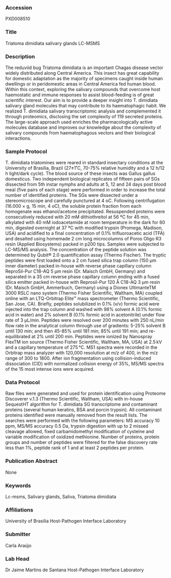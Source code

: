 ### Accession
PXD008510

### Title
Triatoma dimidiata salivary glands LC-MSMS

### Description
The reduviid bug Triatoma dimidiata is an important Chagas disease vector widely distributed along Central America. This insect has great capability for domestic adaptation as the majority of specimens caught inside human dwellings or in peridomestic areas in Central America fed human blood. Within this context, exploring the salivary compounds that overcome host haemostatic and immune responses to assist blood-feeding is of great scientific interest. Our aim is to provide a deeper insight into T. dimidiata salivary gland molecules that may contribute to its haematophagic habit. We realized T. dimidiata salivary transcriptomic analysis and complemented it through proteomics, disclosing the set complexity of 119 secreted proteins. The large-scale approach used enriches the pharmacologically active molecules database and improves our knowledge about the complexity of salivary compounds from haematophagous vectors and their biological interactions.

### Sample Protocol
T. dimidiata triatomines were reared in standard insectary conditions at the University of Brasília, Brazil (27±1˚C, 70-75% relative humidity and a 12 h/12 h light/dark cycle). The blood source of these insects was Gallus gallus domesticus. Two independent biological replicates of fifteen pairs of SGs dissected from 5th instar nymphs and adults at 5, 12 and 24 days post blood meal (five pairs of each stage) were performed in order to increase the total number of identified proteins. The SGs were dissected under a stereomicroscope and carefully punctured at 4 oC. Following centrifugation (16.000 × g, 15 min, 4 oC), the soluble protein fraction from each homogenate was ethanol/acetone precipitated. Resuspended proteins were consecutively reduced with 20 mM dithiothreitol at 56 ºC for 45 min, alkylated with 40 mM iodoacetamide at room temperature in the dark for 60 min, digested overnight at 37 ºC with modified trypsin (Promega, Madison, USA) and acidified to a final concentration of 0.1% trifluoroacetic acid (TFA) and desalted using homemade 2 cm long microcolumns of Poros Oligo R3 resin (Applied Biosystems) packed in p200 tips. Samples were subjected to LC-MS/MS analysis. The concentration of the peptide solution was determined by Qubit® 2.0 quantification assay (Thermo Fischer). The tryptic peptides were first loaded onto a 2 cm fused silica trap column (150 μm inner diameter) packed in-house with reverse phase capillary column ReproSil-Pur C18-AQ 5 μm resin (Dr. Maisch GmbH, Germany) and separated in a 35 cm reverse phase capillary column ending with a fused silica emitter packed in-house with Reprosil-Pur 120 Å C18-AQ 3 µm resin (Dr. Maisch GmbH, Ammerbuch, Germany) using a Dionex UltimanteTM 3000 RSLC nano system (Thermo Fisher Scientific, Waltham, MA) coupled online with an LTQ-Orbitrap Elite™ mass spectrometer (Thermo Scientific, San Jose, CA). Briefly, peptides solubilized in 0.1% (v/v) formic acid were injected into the trap column and washed with 98% solvent A (0.1% formic acid in water) and 2% solvent B (0.1% formic acid in acetonitrile) under flow rate of 3 µL/min. Peptides were resolved over 200 minutes with 250 nL/min flow rate in the analytical column through use of gradients: 5-25% solvent B until 130 min; and then 45-85% until 181 min; 85% until 191 min; and re-equilibrated at 2% until 200 min. Peptides were ionized by Nanospray FlexTM ion source (Thermo Fisher Scientific, Waltham, MA, USA) at 2.5 kV and a capillary temperature of 275 °C. MS1 spectra were recorded in the Orbitrap mass analyzer with 120,000 resolution at m/z of 400, in the m/z range of 300 to 1800. After ion fragmentation using collision-induced dissociation (CID) with normalized collision energy of 35%, MS/MS spectra of the 15 most intense ions were acquired.

### Data Protocol
Raw files were generated and used for protein identification using Proteome Discoverer v.1.3 (Thermo Scientific, Waltham, USA) with in-house SequestHT algorithm for T. dimidiata SG transcriptome and contaminant proteins (several human keratins, BSA and porcin trypsin). All contaminant proteins identified were manually removed from the result lists. The searches were performed with the following parameters: MS accuracy 10 ppm, MS/MS accuracy 0.5 Da, trypsin digestion with up to 2 missed cleavage allowed, fixed carbamidomethyl modification of cysteine and variable modification of oxidized methionine. Number of proteins, protein groups and number of peptides were filtered for the false discovery rate less than 1%, peptide rank of 1 and at least 2 peptides per protein.

### Publication Abstract
None

### Keywords
Lc-msms, Salivary glands, Saliva, Triatoma dimidiata

### Affiliations
University of Brasilia 
Host-Pathogen Interface Laboratory

### Submitter
Carla  Araújo

### Lab Head
Dr Jaime Martins de Santana
Host-Pathogen Interface Laboratory


